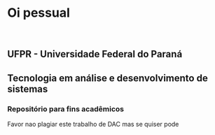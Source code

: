 <h1>Oi pessual</h1><br>
<h2>UFPR - Universidade Federal do Paraná</h2>
<h2>Tecnologia em análise e desenvolvimento de sistemas</h2>
<h3>Repositório para fins acadêmicos</h3>
<p>Favor nao plagiar este trabalho de DAC mas se quiser pode</p>
